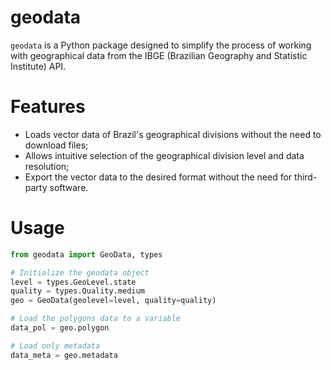 # geodata
`geodata` is a Python package designed to simplify the process of working with geographical data from the IBGE (Brazilian Geography and Statistic Institute) API.

# Features
- Loads vector data of Brazil's geographical divisions without the need to download files;
- Allows intuitive selection of the geographical division level and data resolution;
- Export the vector data to the desired format without the need for third-party software.

# Usage
```python
from geodata import GeoData, types

# Initialize the geodata object
level = types.GeoLevel.state
quality = types.Quality.medium
geo = GeoData(geolevel=level, quality=quality)

# Load the polygons data to a variable
data_pol = geo.polygon

# Load only metadata
data_meta = geo.metadata
```
